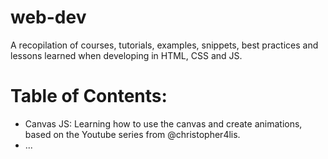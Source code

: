 # web-dev
A recopilation of courses, tutorials, examples, snippets, best practices and lessons learned when developing in HTML, CSS and JS.

# Table of Contents:

* Canvas JS: Learning how to use the canvas and create animations, based on the Youtube series from @christopher4lis.
* ...

